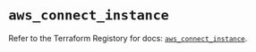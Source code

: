 # `aws_connect_instance`

Refer to the Terraform Registory for docs: [`aws_connect_instance`](https://registry.terraform.io/providers/hashicorp/aws/5.23.1/docs/resources/connect_instance).
